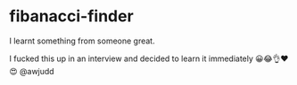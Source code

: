 # fibanacci-finder
I learnt something from someone great.

I fucked this up in an interview and decided to learn it immediately 😀😂👌❤️😍 @awjudd
